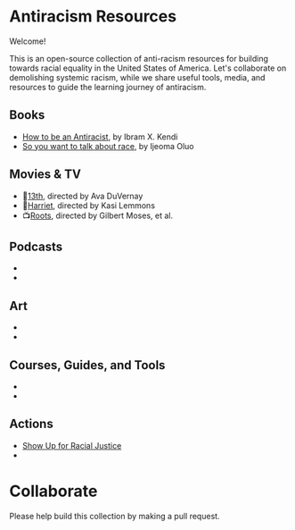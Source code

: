 # Antiracism Resources

Welcome! 

This is an open-source collection of anti-racism resources for building towards racial equality in the United States of America. Let's collaborate on demolishing systemic racism, while we share useful tools, media, and resources to guide the learning journey of antiracism. 

## Books

- [How to be an Antiracist](https://www.ibramxkendi.com/how-to-be-an-antiracist-1), by Ibram X. Kendi
- [So you want to talk about race](https://www.hachettebookgroup.com/titles/ijeoma-oluo/so-you-want-to-talk-about-race/9781580056779/), by Ijeoma Oluo

## Movies & TV

- 🎥[13th](https://www.justwatch.com/us/movie/the-13th), directed by Ava DuVernay
- 🎥[Harriet](https://www.justwatch.com/us/movie/harriet), directed by Kasi Lemmons
- 📺[Roots](https://www.justwatch.com/us/tv-show/roots), directed by Gilbert Moses, et al.

## Podcasts

- 
- 

## Art

- 
- 

## Courses, Guides, and Tools 

- 
- 

## Actions

- [Show Up for Racial Justice](https://www.showingupforracialjustice.org/)
- 

# Collaborate

Please help build this collection by making a pull request. 
